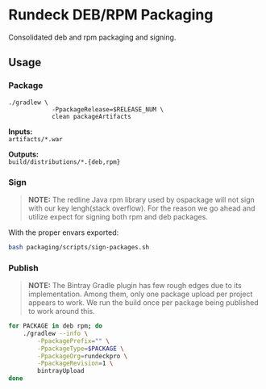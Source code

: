 Rundeck DEB/RPM Packaging
=========================

Consolidated deb and rpm packaging and signing.

## Usage

### Package
```
./gradlew \
            -PpackageRelease=$RELEASE_NUM \
            clean packageArtifacts
```

**Inputs:**  
`artifacts/*.war`

**Outputs:**  
`build/distributions/*.{deb,rpm}`

### Sign
> **NOTE:** The redline Java rpm library used by ospackage will not sign
with our key lengh(stack overflow). For the reason we go ahead and utilize
expect for signing both rpm and deb packages.

With the proper envars exported:
```bash
bash packaging/scripts/sign-packages.sh
```

### Publish
> **NOTE:** The Bintray Gradle plugin has few rough edges due to its
implementation. Among them, only one package upload per project appears
to work. We run the build once per package being published to work around
this.

```bash
for PACKAGE in deb rpm; do
    ./gradlew --info \
        -PpackagePrefix="" \
        -PpackageType=$PACKAGE \
        -PpackageOrg=rundeckpro \
        -PpackageRevision=1 \
        bintrayUpload
done
```